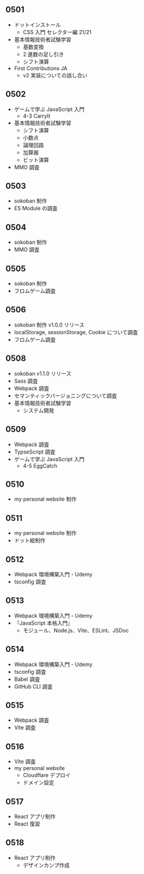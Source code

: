 ## 0501

- ドットインストール
  - CSS 入門 セレクター編 21/21
- 基本情報技術者試験学習
  - 基数変換
  - 2 進数の足し引き
  - シフト演算
- First Contributions JA
  - v2 実装についての話し合い

## 0502

- ゲームで学ぶ JavaScript 入門
  - 4-3 CarryIt
- 基本情報技術者試験学習
  - シフト演算
  - 小数点
  - 論理回路
  - 加算器
  - ビット演算
- MMO 調査

## 0503

- sokoban 制作
- ES Module の調査

## 0504

- sokoban 制作
- MMO 調査

## 0505

- sokoban 制作
- フロムゲーム調査

## 0506

- sokoban 制作 v1.0.0 リリース
- localStorage, sessionStorage, Cookie について調査
- フロムゲーム調査

## 0508

- sokoban v1.1.0 リリース
- Sass 調査
- Webpack 調査
- セマンティックバージョニングについて調査
- 基本情報技術者試験学習
  - システム開発

## 0509

- Webpack 調査
- TypseScript 調査
- ゲームで学ぶ JavaScript 入門
  - 4-5 EggCatch

## 0510

- my personal website 制作

## 0511

- my personal website 制作
- ドット絵制作

## 0512

- Webpack 環境構築入門 - Udemy
- tsconfig 調査

## 0513

- Webpack 環境構築入門 - Udemy
- 『JavaScript 本格入門』
  - モジュール、Node.js、Vite、ESLint、JSDoc

## 0514

- Webpack 環境構築入門 - Udemy
- tsconfig 調査
- Babel 調査
- GitHub CLI 調査

## 0515

- Webpack 調査
- Vite 調査

## 0516

- Vite 調査
- my personal website
  - Cloudflare デプロイ
  - ドメイン設定

## 0517

- React アプリ制作
- React 復習

## 0518

- React アプリ制作
  - デザインカンプ作成
